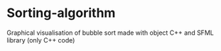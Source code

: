 # Sorting-algorithm
Graphical visualisation of bubble sort made with object C++ and SFML library (only C++ code)
